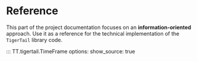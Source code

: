 # Reference

This part of the project documentation focuses on an **information-oriented** approach. Use it as a reference for the technical implementation of the `TigerTail` library code.

::: TT.tigertail.TimeFrame
    options:
      show_source: true
